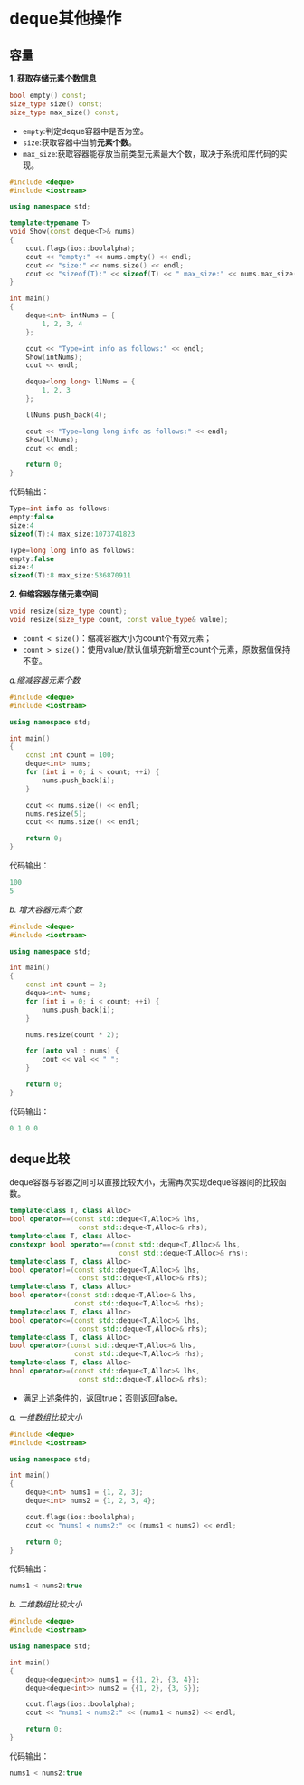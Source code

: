 # deque其他操作

## 容量

**1. 获取存储元素个数信息**

```c++
bool empty() const;
size_type size() const;
size_type max_size() const;
```

* `empty`:判定deque容器中是否为空。
* `size`:获取容器中当前**元素个数**。
* `max_size`:获取容器能存放当前类型元素最大个数，取决于系统和库代码的实现。

```c++
#include <deque>
#include <iostream>

using namespace std;

template<typename T>
void Show(const deque<T>& nums)
{
    cout.flags(ios::boolalpha);
    cout << "empty:" << nums.empty() << endl;
    cout << "size:" << nums.size() << endl;
    cout << "sizeof(T):" << sizeof(T) << " max_size:" << nums.max_size() << endl;
}

int main()
{
    deque<int> intNums = {
        1, 2, 3, 4
    };

    cout << "Type=int info as follows:" << endl;
    Show(intNums);
    cout << endl;

    deque<long long> llNums = {
        1, 2, 3
    };

    llNums.push_back(4);

    cout << "Type=long long info as follows:" << endl;
    Show(llNums);
    cout << endl;

    return 0;
}
```

代码输出：

```c++
Type=int info as follows:
empty:false
size:4
sizeof(T):4 max_size:1073741823

Type=long long info as follows:
empty:false
size:4
sizeof(T):8 max_size:536870911
```

**2. 伸缩容器存储元素空间**

```c++
void resize(size_type count);
void resize(size_type count, const value_type& value);
```

* `count < size()`：缩减容器大小为count个有效元素；
* `count > size()`：使用value/默认值填充新增至count个元素，原数据值保持不变。

*a.缩减容器元素个数*

```c++
#include <deque>
#include <iostream>

using namespace std;

int main()
{
    const int count = 100;
    deque<int> nums;
    for (int i = 0; i < count; ++i) {
        nums.push_back(i);
    }

    cout << nums.size() << endl;
    nums.resize(5);
    cout << nums.size() << endl;

    return 0;
}
```

代码输出：

```c++
100
5
```

*b. 增大容器元素个数*

```c++
#include <deque>
#include <iostream>

using namespace std;

int main()
{
    const int count = 2;
    deque<int> nums;
    for (int i = 0; i < count; ++i) {
        nums.push_back(i);
    }

    nums.resize(count * 2);

    for (auto val : nums) {
        cout << val << " ";
    }

    return 0;
}
```

代码输出：

```c++
0 1 0 0
```

## deque比较

deque容器与容器之间可以直接比较大小，无需再次实现deque容器间的比较函数。

```c++
template<class T, class Alloc>
bool operator==(const std::deque<T,Alloc>& lhs,
                 const std::deque<T,Alloc>& rhs);
template<class T, class Alloc>
constexpr bool operator==(const std::deque<T,Alloc>& lhs,
                           const std::deque<T,Alloc>& rhs);
template<class T, class Alloc>
bool operator!=(const std::deque<T,Alloc>& lhs,
                 const std::deque<T,Alloc>& rhs);
template<class T, class Alloc>
bool operator<(const std::deque<T,Alloc>& lhs,
                const std::deque<T,Alloc>& rhs);
template<class T, class Alloc>
bool operator<=(const std::deque<T,Alloc>& lhs,
                 const std::deque<T,Alloc>& rhs);
template<class T, class Alloc>
bool operator>(const std::deque<T,Alloc>& lhs,
                const std::deque<T,Alloc>& rhs);
template<class T, class Alloc>
bool operator>=(const std::deque<T,Alloc>& lhs,
                 const std::deque<T,Alloc>& rhs);
```

* 满足上述条件的，返回true；否则返回false。

*a. 一维数组比较大小*

```c++
#include <deque>
#include <iostream>

using namespace std;

int main()
{
    deque<int> nums1 = {1, 2, 3};
    deque<int> nums2 = {1, 2, 3, 4};

    cout.flags(ios::boolalpha);
    cout << "nums1 < nums2:" << (nums1 < nums2) << endl;

    return 0;
}
```

代码输出：

```c++
nums1 < nums2:true
```

*b. 二维数组比较大小*

```c++
#include <deque>
#include <iostream>

using namespace std;

int main()
{
    deque<deque<int>> nums1 = {{1, 2}, {3, 4}};
    deque<deque<int>> nums2 = {{1, 2}, {3, 5}};

    cout.flags(ios::boolalpha);
    cout << "nums1 < nums2:" << (nums1 < nums2) << endl;

    return 0;
}
```

代码输出：

```c++
nums1 < nums2:true
```
